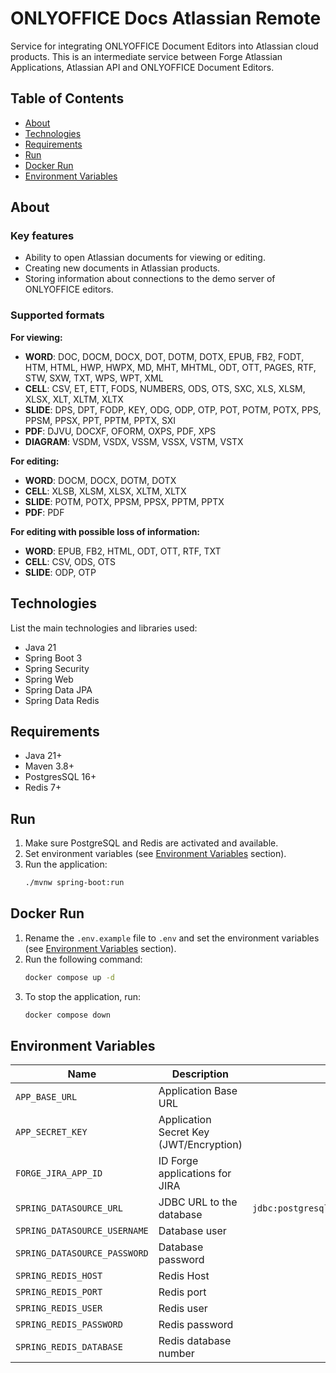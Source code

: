 # ONLYOFFICE Docs Atlassian Remote

Service for integrating ONLYOFFICE Document Editors into Atlassian cloud products.
This is an intermediate service between Forge Atlassian Applications, Atlassian API and ONLYOFFICE Document Editors.

## Table of Contents
- [About](#about)
- [Technologies](#technologies)
- [Requirements](#requirements)
- [Run](#run)
- [Docker Run](#docker-run)
- [Environment Variables](#environment-variables)

## About
### Key features
  - Ability to open Atlassian documents for viewing or editing.
  - Creating new documents in Atlassian products.
  - Storing information about connections to the demo server of ONLYOFFICE editors.

### Supported formats

**For viewing:**
* **WORD**: DOC, DOCM, DOCX, DOT, DOTM, DOTX, EPUB, FB2, FODT, HTM, HTML, HWP, HWPX, MD, MHT, MHTML, ODT, OTT, PAGES, RTF, STW, SXW, TXT, WPS, WPT, XML
* **CELL**: CSV, ET, ETT, FODS, NUMBERS, ODS, OTS, SXC, XLS, XLSM, XLSX, XLT, XLTM, XLTX
* **SLIDE**: DPS, DPT, FODP, KEY, ODG, ODP, OTP, POT, POTM, POTX, PPS, PPSM, PPSX, PPT, PPTM, PPTX, SXI
* **PDF**: DJVU, DOCXF, OFORM, OXPS, PDF, XPS
* **DIAGRAM**: VSDM, VSDX, VSSM, VSSX, VSTM, VSTX

**For editing:**
* **WORD**: DOCM, DOCX, DOTM, DOTX
* **CELL**: XLSB, XLSM, XLSX, XLTM, XLTX
* **SLIDE**: POTM, POTX, PPSM, PPSX, PPTM, PPTX
* **PDF**: PDF

**For editing with possible loss of information:**
* **WORD**: EPUB, FB2, HTML, ODT, OTT, RTF, TXT
* **CELL**: CSV, ODS, OTS
* **SLIDE**: ODP, OTP

## Technologies
List the main technologies and libraries used:
- Java 21
- Spring Boot 3
- Spring Security
- Spring Web
- Spring Data JPA
- Spring Data Redis

## Requirements
- Java 21+
- Maven 3.8+
- PostgresSQL 16+
- Redis 7+

## Run
1. Make sure PostgreSQL and Redis are activated and available.
2. Set environment variables (see [Environment Variables](#environment-variables) section).
3. Run the application:
   ```bash
   ./mvnw spring-boot:run
   ```

## Docker Run
1. Rename the `.env.example` file to `.env` and set the environment variables (see [Environment Variables](#environment-variables) section).
2. Run the following command:
   ```bash
   docker compose up -d
   ```
3. To stop the application, run:
   ```bash
   docker compose down
   ```

## Environment Variables
| Name                         | Description                             |                            Default Value                            | Required |
|------------------------------|-----------------------------------------|:-------------------------------------------------------------------:|:--------:|
| `APP_BASE_URL`               | Application Base URL                    |                                  -                                  |    ✅     |
| `APP_SECRET_KEY`             | Application Secret Key (JWT/Encryption) |                                  -                                  |    ✅     |
| `FORGE_JIRA_APP_ID`          | ID Forge applications for JIRA          |                                  -                                  |    ✅     |
| `SPRING_DATASOURCE_URL`      | JDBC URL to the database                | `jdbc:postgresql://localhost:5432/onlyoffice_docs_atlassian_remote` |    ❌     |
| `SPRING_DATASOURCE_USERNAME` | Database user                           |                            `onlyoffice`                             |    ❌     |
| `SPRING_DATASOURCE_PASSWORD` | Database password                       |                            `onlyoffice`                             |    ❌     |
| `SPRING_REDIS_HOST`          | Redis Host                              |                             `localhost`                             |    ❌     |
| `SPRING_REDIS_PORT`          | Redis port                              |                               `6379`                                |    ❌     |
| `SPRING_REDIS_USER`          | Redis user                              |                                  -                                  |    ❌     |
| `SPRING_REDIS_PASSWORD`      | Redis password                          |                                  -                                  |    ❌     |
| `SPRING_REDIS_DATABASE`      | Redis database number                   |                                 `0`                                 |    ❌     |

